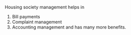 Housing society management helps in 
1. Bill payments
2. Complaint management
3. Accounting management
and has many more benefits.
